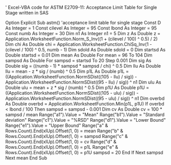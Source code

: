 ' Excel-VBA code for ASTM E2709-11: Acceptance Limit Table for Single Stage written in SAS

Option Explicit
Sub astm()
'acceptance limit table for single stage
Const D As Integer = 1
Const cilevel As Integer = 95
Const lbond As Integer = 95
Const numb As Integer = 30
Dim n1 As Integer
n1 = 5
Dim z As Double
z = Application.WorksheetFunction.Norm_S_Inv((1 + (cilevel / 100) ^ 0.5) / 2)
Dim chi As Double
chi = Application.WorksheetFunction.ChiSq_Inv(1 - (cilevel / 100) ^ 0.5, numb - 1)
Dim sdold As Double
sdold = 0
Dim startsd As Double
startsd = 0.01
Dim mean As Double
For mean = 96 To 104
    Dim sampsd As Double
    For sampsd = startsd To 20 Step 0.001
        Dim sig As Double
        sig = ((numb - 1) * sampsd * sampsd / chi) ^ 0.5
        Dim llu As Double
        llu = mean - z * sig / (numb) ^ 0.5
        Dim p1L As Double
        p1L = ((Application.WorksheetFunction.NormSDist((105 - llu) / sig)) - Application.WorksheetFunction.NormSDist((95 - llu) / sig)) ^ n1
        Dim ulu As Double
        ulu = mean + z * sig / (numb) ^ 0.5
        Dim p1U As Double
        p1U = ((Application.WorksheetFunction.NormSDist((105 - ulu) / sig)) - Application.WorksheetFunction.NormSDist((95 - ulu) / sig)) ^ n1
        Dim overbd As Double
        overbd = Application.WorksheetFunction.Min(p1L, p1U)
            If overbd < lbond / 100 Then
                sampsd = sampsd - 0.001
                Dim cv As Double
                cv = 100 * sampsd / mean
                Range("a1").Value = "Mean"
                Range("b1").Value = "Standard deviation"
                Range("c1").Value = "%RSD"
                Range("d1").Value = "Lower Bound"
                Range("e1").Value = "Upper Bound"
                Range("a" & Rows.Count).End(xlUp).Offset(1, 0) = mean
                Range("b" & Rows.Count).End(xlUp).Offset(1, 0) = sampsd
                Range("c" & Rows.Count).End(xlUp).Offset(1, 0) = cv
                Range("d" & Rows.Count).End(xlUp).Offset(1, 0) = p1L
                Range("e" & Rows.Count).End(xlUp).Offset(1, 0) = p1U
                  sampsd = 20
            End If
        Next sampsd
    Next mean
End Sub
